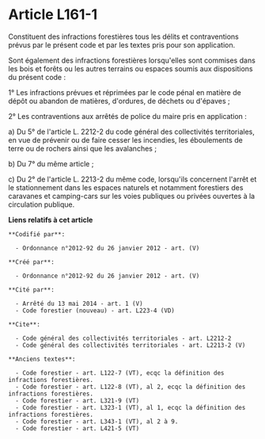 # Article L161-1

Constituent des infractions forestières tous les délits et contraventions prévus par le présent code et par les textes pris
pour son application. 

Sont également des infractions forestières lorsqu'elles sont commises dans les bois et forêts ou les autres terrains ou
espaces soumis aux dispositions du présent code : 

1° Les infractions prévues et réprimées par le code pénal en matière de dépôt ou abandon de matières, d'ordures, de déchets
ou d'épaves ; 

2° Les contraventions aux arrêtés de police du maire pris en application : 

a) Du 5° de l'article L. 2212-2 du code général des collectivités territoriales, en vue de prévenir ou de faire cesser les
incendies, les éboulements de terre ou de rochers ainsi que les avalanches ; 

b) Du 7° du même article ; 

c) Du 2° de l'article L. 2213-2 du même code, lorsqu'ils concernent l'arrêt et le stationnement dans les espaces naturels et
notamment forestiers des caravanes et camping-cars sur les voies publiques ou privées ouvertes à la circulation publique.

**Liens relatifs à cet article**

	**Codifié par**:

	  - Ordonnance n°2012-92 du 26 janvier 2012 - art. (V)

	**Créé par**:

	  - Ordonnance n°2012-92 du 26 janvier 2012 - art. (V)

	**Cité par**:

	  - Arrêté du 13 mai 2014 - art. 1 (V)
	  - Code forestier (nouveau) - art. L223-4 (VD)

	**Cite**:

	  - Code général des collectivités territoriales - art. L2212-2
	  - Code général des collectivités territoriales - art. L2213-2 (V)

	**Anciens textes**:

	  - Code forestier - art. L122-7 (VT), ecqc la définition des infractions forestières.
	  - Code forestier - art. L122-8 (VT), al 2, ecqc la définition des infractions forestières.
	  - Code forestier - art. L321-9 (VT)
	  - Code forestier - art. L323-1 (VT), al 1, ecqc la définition des infractions forestières.
	  - Code forestier - art. L343-1 (VT), al 2 à 9.
	  - Code forestier - art. L421-5 (VT)
